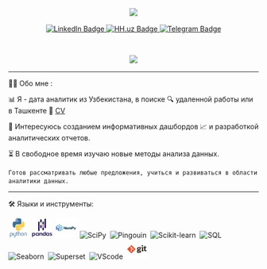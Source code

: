 <div id="header" align="center">
  <img src="https://i.pinimg.com/564x/e1/b8/29/e1b829532b6f6441c158541af84c1964.jpg" width="200"/>
</div>
<p align="center">
  <a href="http://www.linkedin.com/in/evanc001">
    <img src="https://img.shields.io/badge/LinkedIn-blue?style=for-the-badge&logo=linkedin&logoColor=white" alt="LinkedIn Badge"/>
    </a>  
  <a href="https://tashkent.hh.uz/resume/eeff39bcff0caca6fb0039ed1f454b6d4d4741">
    <img src="https://img.shields.io/badge/HH.UZ-FF0000?style=for-the-badge&logo=hackthebox&logoColor=white" alt="HH.uz Badge"/>
  </a>  
  </a>
  <a href="http://t.me/evanc001">
    <img src="https://img.shields.io/badge/Telegram-2CA5E0?style=for-the-badge&logo=telegram&logoColor=white" alt="Telegram Badge"/>
  </a>
</p>
<p align="center">
<img src="https://komarev.com/ghpvc/?username=evanc001&style=flat-square&color=blue" alt=""/>
</p>
<p align="center">
  <img src="https://media.giphy.com/media/hvRJCLFzcasrR4ia7z/giphy.gif" width="100px">
</p>

---
:man_technologist: Обо мне :

📊 Я - дата аналитик из Узбекистана, в поиске 🔍 удаленной работы или в Ташкенте 🌇 [CV](https://drive.google.com/file/d/17x90xMUpElfIhf8QzrYDDFtMSrbTU_de/view?usp=sharing)

📝 Интересуюсь созданием информативных дашбордов 📈 и разработкой аналитических отчетов.

⏳ В свободное время изучаю новые методы анализа данных.

`Готов рассматривать любые предложения, учиться и развиваться в области аналитики данных.`

---
:hammer_and_wrench: Языки и инструменты:

<div>
  <img src="https://github.com/devicons/devicon/blob/master/icons/python/python-original-wordmark.svg" title="Python" alt="Python" width="40" height="40"/>&nbsp;
  <img src="https://github.com/devicons/devicon/blob/master/icons/pandas/pandas-original-wordmark.svg" title="Pandas" alt="Pandas" width="40" height="40"/>&nbsp;
  <img src="https://github.com/devicons/devicon/blob/master/icons/numpy/numpy-original-wordmark.svg" title="NumPy" alt="NumPy" width="40" height="40"/>&nbsp;
  <img src="https://scipy.org/images/logo.svg" title="SciPy" alt="SciPy" width="40" height="40"/>&nbsp;
  <img src="https://pingouin-stats.org/build/html/_static/pingouin.png" title="Pingouin" alt="Pingouin" width="40" height="40"/>&nbsp;
  <img src="https://upload.wikimedia.org/wikipedia/commons/0/05/Scikit_learn_logo_small.svg" title="Scikit-learn" alt="Scikit-learn" width="40" height="40"/>&nbsp;
  <img src="https://upload.wikimedia.org/wikipedia/commons/2/29/Postgresql_elephant.svg" title="SQL" alt="SQL" width="40" height="40"/>&nbsp;
  <img src="https://seaborn.pydata.org/_images/logo-tall-lightbg.svg" title="Seaborn" alt="Seaborn" width="40" height="40"/>&nbsp;
  <img src="https://workforceedtech.org/wp-content/uploads/2019/03/Tableau_Logo_resized.png" title="Superset" alt="Superset" width="40" height="40"/>&nbsp;
  <img src="https://upload.wikimedia.org/wikipedia/commons/thumb/9/9a/Visual_Studio_Code_1.35_icon.svg/512px-Visual_Studio_Code_1.35_icon.svg.png" title="VScode" alt="VScode" width="40" height="40"/>&nbsp;
  <img src="https://github.com/devicons/devicon/blob/master/icons/git/git-original-wordmark.svg" title="Git" alt="Git" width="40" height="40"/>&nbsp;
  <!-- Добавьте здесь другие инструменты или языки по вашему выбору -->
</div>


